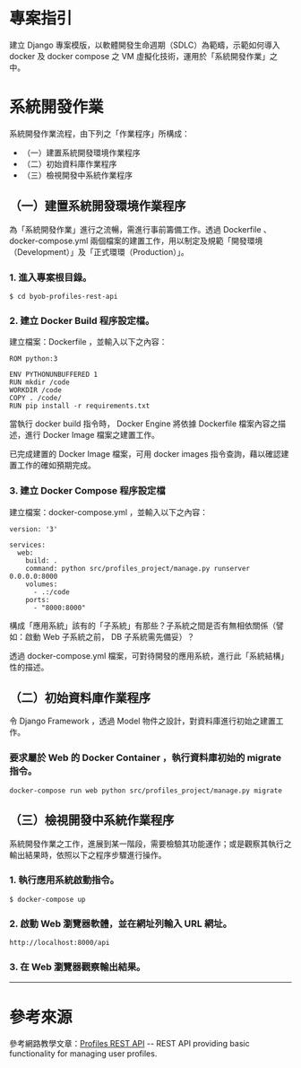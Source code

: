 # 專案指引

建立 Django 專案模版，以軟體開發生命週期（SDLC）為範疇，示範如何導入 docker 及 docker compose 之 VM 虛擬化技術，運用於「系統開發作業」之中。

# 系統開發作業

系統開發作業流程，由下列之「作業程序」所構成：
 - （一）建置系統開發環境作業程序
 - （二）初始資料庫作業程序
 - （三）檢視開發中系統作業程序
 
 

## （一）建置系統開發環境作業程序

為「系統開發作業」進行之流暢，需進行事前籌備工作。透過 Dockerfile 、 docker-compose.yml 兩個檔案的建置工作，用以制定及規範「開發環境（Development）」及「正式環環（Production）」。

### 1. 進入專案根目錄。

```commandline
$ cd byob-profiles-rest-api
```

### 2. 建立 Docker Build 程序設定檔。

建立檔案：Dockerfile ，並輸入以下之內容：
```buildoutcfg
ROM python:3

ENV PYTHONUNBUFFERED 1
RUN mkdir /code
WORKDIR /code
COPY . /code/
RUN pip install -r requirements.txt
```

當執行 docker build 指令時， Docker Engine 將依據 Dockerfile 檔案內容之描述，進行 Docker Image 檔案之建置工作。

已完成建置的 Docker Image 檔案，可用 docker images 指令查詢，藉以確認建置工作的確如預期完成。

### 3. 建立 Docker Compose 程序設定檔

建立檔案：docker-compose.yml ，並輸入以下之內容：
```buildoutcfg
version: '3'

services:
  web:
    build: .
    command: python src/profiles_project/manage.py runserver 0.0.0.0:8000
    volumes:
      - .:/code
    ports:
      - "8000:8000"
```

構成「應用系統」該有的「子系統」有那些？子系統之間是否有無相依關係（譬如：啟動 Web 子系統之前， DB 子系統需先備妥）？

透過 docker-compose.yml 檔案，可對待開發的應用系統，進行此「系統結構」性的描述。

## （二）初始資料庫作業程序

令 Django Framework ，透過 Model 物件之設計，對資料庫進行初始之建置工作。

### 要求屬於 Web 的 Docker Container ，執行資料庫初始的 migrate 指令。

```commandline
docker-compose run web python src/profiles_project/manage.py migrate
```

## （三）檢視開發中系統作業程序

系統開發作業之工作，進展到某一階段，需要檢驗其功能運作；或是觀察其執行之輸出結果時，依照以下之程序步驟進行操作。

### 1. 執行應用系統啟動指令。

```commandline
$ docker-compose up
```

### 2. 啟動 Web 瀏覽器軟體，並在網址列輸入 URL 網址。

```commandline
http://localhost:8000/api
```

### 3. 在 Web 瀏覽器觀察輸出結果。



---

# 參考來源

參考網路教學文章：[Profiles REST API](https://github.com/LondonAppDeveloper/byob-profiles-rest-api) -- REST API providing basic functionality for managing user profiles.

